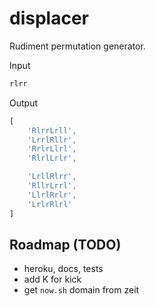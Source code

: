 # displacer
Rudiment permutation generator.

Input
```javascript
rlrr
```

Output
```javascript
[
    'RlrrLrll',
    'LrrlRllr',
    'RrlrLlrl',
    'RlrlLrlr',

    'LrllRlrr',
    'RllrLrrl',
    'LlrlRrlr',
    'LrlrRlrl'
]
```

## Roadmap (TODO)
- heroku, docs, tests
- add K for kick
- get `now.sh` domain from zeit
